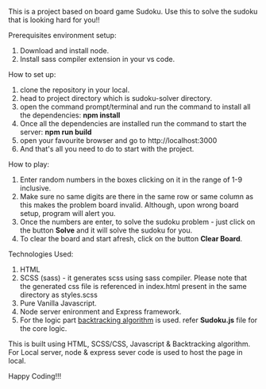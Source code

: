 This is a project based on board game Sudoku. 
Use this to solve the sudoku that is looking hard for you!!

Prerequisites environment setup:
1. Download and install node.
2. Install sass compiler extension in your vs code.

How to set up:
1. clone the repository in your local.
2. head to project directory which is sudoku-solver directory.
3. open the command prompt/terminal and run the command to install all the dependencies: <b>npm install</b>
4. Once all the dependencies are installed run the command to start the server: <b>npm run build</b>
5. open your favourite browser and go to http://localhost:3000
6. And that's all you need to do to start with the project.

How to play:
1. Enter random numbers in the boxes clicking on it in the range of 1-9 inclusive.
2. Make sure no same digits are there in the same row or same column as this makes the problem board invalid. Although, upon wrong board setup, program will alert you.
3. Once the numbers are enter, to solve the sudoku problem - just click on the button <b>Solve</b> and it will solve the sudoku for you.
4. To clear the board and start afresh, click on the button <b>Clear Board</b>.


Technologies Used:
1. HTML
2. SCSS (sass) - it generates scss using sass compiler. Please note that the generated css file is referenced in index.html present in the same directory as styles.scss
3. Pure Vanilla Javascript.
4. Node server enironment and Express framework.
5. For the logic part [backtracking algorithm](https://www.geeksforgeeks.org/sudoku-backtracking-7/) is used. refer <b>Sudoku.js</b> file for the core logic.

This is built using HTML, SCSS/CSS, Javascript & Backtracking algorithm.
For Local server, node & express sever code is used to host the page in local.

Happy Coding!!!

